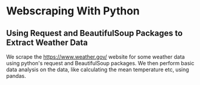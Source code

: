 # Webscraping With Python

## Using Request and BeautifulSoup Packages to Extract Weather Data
We scrape the https://www.weather.gov/ website for some weather data using python's request and BeautifulSoup packages. We then perform basic data analysis on the data, like calculating the mean temperature etc, using pandas. 
